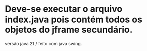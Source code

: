 Deve-se executar o arquivo index.java pois contém todos os objetos do jframe secundário.
=========================================================================================
versão java 21 / feito com java swing.
